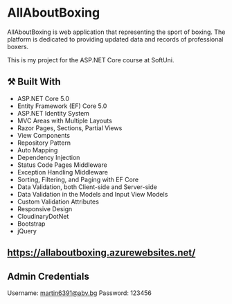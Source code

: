 # AllAboutBoxing

AllAboutBoxing is web application that representing the sport of boxing. The platform is dedicated to providing updated data and records of professional boxers.

This is my project for the ASP.NET Core course at SoftUni.

## :hammer_and_pick: Built With

- ASP.NET Core 5.0
- Entity Framework (EF) Core 5.0
- ASP.NET Identity System
- MVC Areas with Multiple Layouts
- Razor Pages, Sections, Partial Views
- View Components
- Repository Pattern
- Auto Мapping
- Dependency Injection
- Status Code Pages Middleware
- Exception Handling Middleware
- Sorting, Filtering, and Paging with EF Core
- Data Validation, both Client-side and Server-side
- Data Validation in the Models and Input View Models
- Custom Validation Attributes
- Responsive Design
- CloudinaryDotNet
- Bootstrap
- jQuery

## https://allaboutboxing.azurewebsites.net/
  
## Admin Credentials
Username: martin6391@abv.bg
Password: 123456
